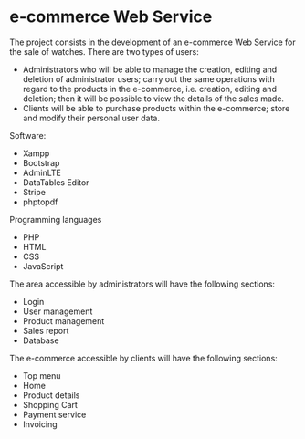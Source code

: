 # e-commerce Web Service

The project consists in the development of an e-commerce Web Service for the sale of watches. There are two types of users:
* Administrators who will be able to manage the creation, editing and deletion of administrator users; carry out the same operations with regard to the products in the e-commerce, i.e. creation, editing and deletion; then it will be possible to view the details of the sales made.
* Clients will be able to purchase products within the e-commerce; store and modify their personal user data.

Software:
* Xampp
* Bootstrap 
* AdminLTE 
* DataTables Editor
* Stripe 
* phptopdf

Programming languages
* PHP 
* HTML 
* CSS 
* JavaScript

The area accessible by administrators will have the following sections:
* Login
* User management
* Product management
* Sales report
* Database

The e-commerce accessible by clients will have the following sections:
* Top menu
* Home
* Product details
* Shopping Cart
* Payment service
* Invoicing